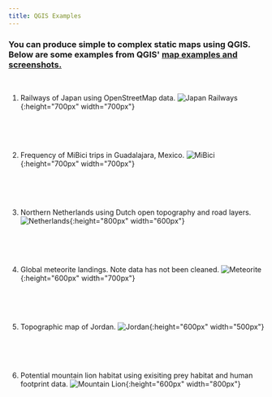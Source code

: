 ```yaml
---
title: QGIS Examples
---
```


### **You can produce simple to complex static maps using QGIS. Below are some examples from QGIS' [map examples and screenshots.](https://qgis.org/en/site/about/screenshots.html)**

<br>

1. Railways of Japan using OpenStreetMap data.
![Japan Railways](/qgis/img/japan_railways.png){:height="700px" width="700px"}

<br>
  <br>
    <br>
  
2. Frequency of MiBici trips in Guadalajara, Mexico.
![MiBici](/qgis/img/guadalajara.png){:height="700px" width="700px"}

<br>
  <br>
    <br>
  
3. Northern Netherlands using Dutch open topography and road layers.
![Netherlands](/qgis/img/groningen.jpg){:height="800px" width="600px"}

<br>
  <br>
    <br>
  
4. Global meteorite landings. Note data has not been cleaned. 
![Meteorite](/qgis/img/meteorite.png){:height="600px" width="700px"}

<br>
  <br>
    <br>

5. Topographic map of Jordan.
![Jordan](/qgis/img/jordan.jpg){:height="600px" width="500px"}

<br>
  <br>
    <br>

6. Potential mountain lion habitat using exisiting prey habitat and human footprint data.
![Mountain Lion](/qgis/img/mountain_lion.jpg){:height="600px" width="800px"}
